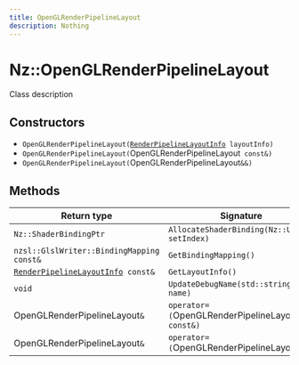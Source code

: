 ```yaml
---
title: OpenGLRenderPipelineLayout
description: Nothing
---
```


# Nz::OpenGLRenderPipelineLayout

Class description

## Constructors

- `OpenGLRenderPipelineLayout(`[`RenderPipelineLayoutInfo`](documentation/generated/Renderer/RenderPipelineLayoutInfo.md)` layoutInfo)`
- `OpenGLRenderPipelineLayout(`OpenGLRenderPipelineLayout` const&)`
- `OpenGLRenderPipelineLayout(`OpenGLRenderPipelineLayout`&&)`

## Methods

| Return type | Signature |
| ----------- | --------- |
| `Nz::ShaderBindingPtr` | `AllocateShaderBinding(Nz::UInt32 setIndex)` |
| `nzsl::GlslWriter::BindingMapping const&` | `GetBindingMapping()` |
| [`RenderPipelineLayoutInfo`](documentation/generated/Renderer/RenderPipelineLayoutInfo.md)` const&` | `GetLayoutInfo()` |
| `void` | `UpdateDebugName(std::string_view name)` |
| OpenGLRenderPipelineLayout`&` | `operator=(`OpenGLRenderPipelineLayout` const&)` |
| OpenGLRenderPipelineLayout`&` | `operator=(`OpenGLRenderPipelineLayout`&&)` |
